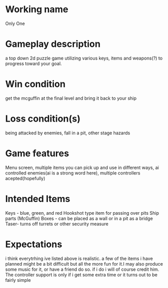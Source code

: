 # Working name
Only One
# Gameplay description
a top down 2d puzzle game utilizing various keys, items and weapons(?) to progress toward your goal.
# Win condition
get the mcguffin at the final level and bring it back to your ship
# Loss condition(s)
being attacked by enemies, fall in a pit, other stage hazards
# Game features
Menu screen, multiple items you can pick up and use in different ways, ai controlled enemies(ai is a strong word here), multiple controllers acepted(hopefully)
# Intended Items
Keys - blue, green, and red
Hookshot type item for passing over pits
Ship parts (McGuffin)
Boxes - can be placed as a wall or in a pit as a bridge
Taser- turns off turrets or other security measure

# Expectations
i think everytrhing ive listed above is realistic. a few of the items i have planned might be a bit difficult but all the more fun for it.I may also produce some music for it, or have a friend do so. if i do i will of course credit him. The controller support is only if i get some extra time or it turns out to be fairly simple
